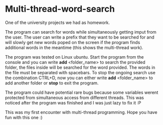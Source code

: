 # Multi-thread-word-search
One of the university projects we had as homework.

The program can search for words while simultaneously getting imput from the user.
The user can write a prefix that they want to be searched for and will slowly get new words poped on the screen
if the program finds additional words in the meantime (this shows the multi-thread work).

The program was tested on Linux ubuntu. Start the program from the console and you can write __add__ <folder_name>
to search the provided folder, the files inside will be searched for the word provided. The words in the file
must be separated with spacebars.
To stop the ongoing search use the combination CTRL+D, now you can either write __add__ <folder_name> to add another folder
or __stop__ to exit the program.

The program could have potential rare bugs because some variables werent protected from simultaneous access from different
threads. This was noticed after the program was finished and I was just lazy to fix it :P

This was my first encounter with multi-thread programming.
Hope you have fun with this one :)

